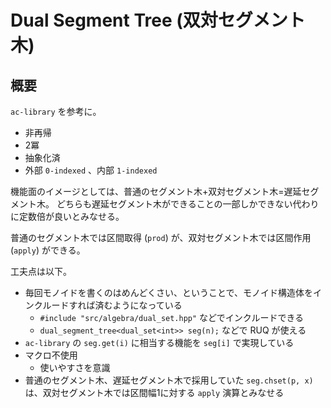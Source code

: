# Dual Segment Tree (双対セグメント木)

## 概要

`ac-library` を参考に。

- 非再帰
- 2冪
- 抽象化済
- 外部 `0-indexed` 、内部 `1-indexed`


機能面のイメージとしては、普通のセグメント木+双対セグメント木=遅延セグメント木。
どちらも遅延セグメント木ができることの一部しかできない代わりに定数倍が良いとみなせる。

普通のセグメント木では区間取得 (`prod`) が、双対セグメント木では区間作用 (`apply`) ができる。

工夫点は以下。

- 毎回モノイドを書くのはめんどくさい、ということで、モノイド構造体をインクルードすれば済むようになっている
    - `#include "src/algebra/dual_set.hpp"` などでインクルードできる
    - `dual_segment_tree<dual_set<int>> seg(n);` などで RUQ が使える
- `ac-library` の `seg.get(i)` に相当する機能を `seg[i]` で実現している
- マクロ不使用
    - 使いやすさを意識
- 普通のセグメント木、遅延セグメント木で採用していた `seg.chset(p, x)` は、双対セグメント木では区間幅1に対する `apply` 演算とみなせる
